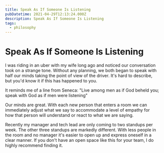 ```yaml
---
title: Speak As If Someone Is Listening
pubDatetime: 2021-04-29T12:13:24.000Z
description: Speak As If Someone Is Listening
tags:
  - philosophy
---
```


# Speak As If Someone Is Listening

I was riding in an uber with my wife long ago and noticed our conversation took on a strange tone. Without any planning, we both began to speak with half our minds taking the point of view of the driver. It's hard to describe, but you'd know it if this has happened to you.

It reminds me of a line from Seneca: "Live among men as if God beheld you; speak with God as if men were listening"

Our minds are great. With each new person that enters a room we can immediately adjust what we say to accommodate a level of empathy for how that person will understand or react to what we are saying.

Recently my manager and tech lead are only coming to two standups per week. The other three standups are markedly different. With less people in the room and no manager it's easier to open up and express oneself in a clear manner. If you don't have an open space like this for your team, I do highly recommend finding it.
